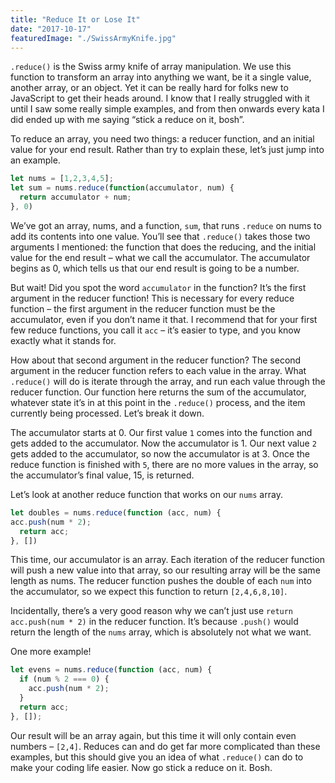 ```yaml
---
title: "Reduce It or Lose It"
date: "2017-10-17"
featuredImage: "./SwissArmyKnife.jpg"
---
```


`.reduce()` is the Swiss army knife of array manipulation. We use this function to  transform an array into anything we want, be it a single value, another array, or an object. Yet it can be really hard for folks new to JavaScript to get their heads around. I know that I really struggled with it until I saw some really simple examples, and from then onwards every kata I did ended up with me saying “stick a reduce on it, bosh”.  

To reduce an array, you need two things: a reducer function, and an initial value for your end result. Rather than try to explain these, let’s just jump into an example.  

```js
let nums = [1,2,3,4,5];
let sum = nums.reduce(function(accumulator, num) {
  return accumulator + num;
}, 0)
```

We’ve got an array, nums, and a function, `sum`, that runs `.reduce` on nums to add its contents into one value. You’ll see that `.reduce()` takes those two arguments I mentioned: the  function that does the reducing, and the initial value for the end result – what we call the accumulator. The accumulator begins as 0, which tells us that our end result is going to be a number.  

But wait! Did you spot the word `accumulator` in the function? It’s the first argument in the reducer function! This is necessary for every reduce function – the first argument in the reducer function must be the accumulator, even if you don’t name it that. I recommend that for your first few reduce functions, you call it `acc` – it’s easier to type, and you know exactly what it stands for.  

How about that second argument in the reducer function? The second argument in the reducer function refers to each value in the array. What `.reduce()` will do is iterate through the array, and run each value through the reducer function. Our function here returns the sum of the accumulator, whatever state it’s in at this point in the `.reduce()` process, and the item currently being processed. Let’s break it down.  

The accumulator starts at 0. Our first value `1` comes into the function and gets added to the accumulator. Now the accumulator is 1. Our next value `2` gets added to the accumulator, so now the accumulator is at 3. Once the reduce function is finished with `5`, there are no more values in the array, so the accumulator’s final value, 15, is returned.  

Let’s look at another reduce function that works on our `nums` array.  

```js
let doubles = nums.reduce(function (acc, num) {
acc.push(num * 2);
  return acc;
}, [])
```

This time, our accumulator is an array. Each iteration of the reducer function will push a new value into that array, so our resulting array will be the same length as nums. The reducer function pushes the double of each `num` into the accumulator, so we expect this function to return `[2,4,6,8,10]`.  

Incidentally, there’s a very good reason why we can’t just use `return acc.push(num * 2)` in the reducer function. It’s because `.push()` would return the length of the `nums` array, which is absolutely not what we want.  

One more example!  

```js
let evens = nums.reduce(function (acc, num) {
  if (num % 2 === 0) {
    acc.push(num * 2);
  }
  return acc;
}, []);
```

Our result will be an array again, but this time it will only contain even numbers – `[2,4]`. Reduces can and do get far more complicated than these examples, but this should give you an idea of what `.reduce()` can do to make your coding life easier. Now go stick a reduce on it. Bosh.